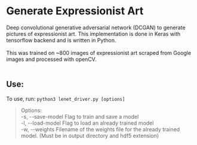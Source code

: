 # Generate Expressionist Art
Deep convolutional generative adversarial network (DCGAN) to generate pictures of expressionist art. This implementation is done in Keras with tensorflow backend and is written in Python. <br><br>
This was trained on ~800 images of expressionist art scraped from Google images and processed with openCV.<br><br>

## Use:
To use, run: `python3 lenet_driver.py [options]`  
>Options:  
    -s, --save-model    Flag to train and save a model  
    -l, --load-model    Flag to load an already trained model  
    -w, --weights       Filename of the weights file for the already trained model. (Must be in output directory and hdf5 extension)  

